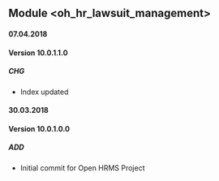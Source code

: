 ## Module <oh_hr_lawsuit_management>

#### 07.04.2018
#### Version 10.0.1.1.0
##### CHG
- Index updated

#### 30.03.2018
#### Version 10.0.1.0.0
##### ADD
- Initial commit for Open HRMS Project
